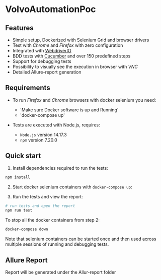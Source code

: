 # VolvoAutomationPoc

## Features

- Simple setup, Dockerized with Selenium Grid and browser drivers
- Test with *Chrome* and *Firefox* with zero configuration
- Integrated with [WebdriverIO](https://webdriver.io/)
- BDD tests with [Cucumber](https://cucumber.io/docs/cucumber/) and over 150 predefined steps
- Support for debugging tests
- Possibility to visually see the execution in browser with *VNC*
- Detailed Allure-report generation

## Requirements

- To run *Firefox* and *Chrome* browsers with docker selenium you need:
    - 'Make sure Docker software is up and Running'
    - 'docker-compose up'

- Tests are executed with Node.js, requires:
    - `Node.js` version 14.17.3
    - `npm` version 7.20.0 

## Quick start

1. Install dependencies required to run the tests:

```sh
npm install
```

2. Start docker selenium containers with `docker-compose up`:


3. Run the tests and view the report:

```sh
# run tests and open the report
npm run test
```

To stop all the docker containers from step 2:

```sh
docker-compose down
```

Note that selenium containers can be started once and then used across multiple sessions of running and debugging tests.

## Allure Report 

Report will be generated under the Allur-report folder
